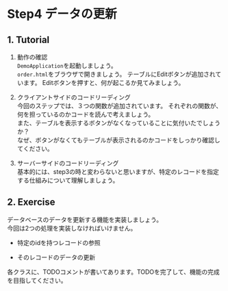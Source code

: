 # Step4 データの更新

## 1. Tutorial

1. 動作の確認  
`DemoApplication`を起動しましょう。  
`order.html`をブラウザで開きましょう。
テーブルにEditボタンが追加されています。
Editボタンを押すと、何が起こるか見てみましょう。  

2. クライアントサイドのコードリーディング  
今回のステップでは、３つの関数が追加されています。
それぞれの関数が、何を担っているのかコードを読んで考えましょう。  
また、テーブルを表示するボタンがなくなっていることに気付いたでしょうか？  
なぜ、ボタンがなくてもテーブルが表示されるのかコードをしっかり確認してください。

3. サーバーサイドのコードリーディング  
基本的には、step3の時と変わらないと思いますが、特定のレコードを指定する仕組みについて理解しましょう。

## 2. Exercise
データベースのデータを更新する機能を実装しましょう。  
今回は2つの処理を実装しなければいけません。
  - 特定のidを持つレコードの参照
  
  - そのレコードのデータの更新  

各クラスに、TODOコメントが書いてあります。TODOを完了して、機能の完成を目指してください。